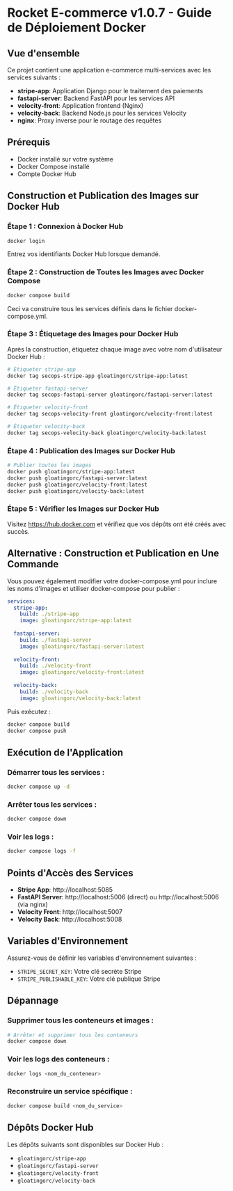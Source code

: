 # Rocket E-commerce v1.0.7 - Guide de Déploiement Docker

## Vue d'ensemble
Ce projet contient une application e-commerce multi-services avec les services suivants :
- **stripe-app**: Application Django pour le traitement des paiements
- **fastapi-server**: Backend FastAPI pour les services API
- **velocity-front**: Application frontend (Nginx)
- **velocity-back**: Backend Node.js pour les services Velocity
- **nginx**: Proxy inverse pour le routage des requêtes

## Prérequis
- Docker installé sur votre système
- Docker Compose installé
- Compte Docker Hub

## Construction et Publication des Images sur Docker Hub

### Étape 1 : Connexion à Docker Hub
```bash
docker login
```
Entrez vos identifiants Docker Hub lorsque demandé.

### Étape 2 : Construction de Toutes les Images avec Docker Compose
```bash
docker compose build
```

Ceci va construire tous les services définis dans le fichier docker-compose.yml.

### Étape 3 : Étiquetage des Images pour Docker Hub
Après la construction, étiquetez chaque image avec votre nom d'utilisateur Docker Hub :

```bash
# Étiqueter stripe-app
docker tag secops-stripe-app gloatingorc/stripe-app:latest

# Étiqueter fastapi-server
docker tag secops-fastapi-server gloatingorc/fastapi-server:latest

# Étiqueter velocity-front
docker tag secops-velocity-front gloatingorc/velocity-front:latest

# Étiqueter velocity-back
docker tag secops-velocity-back gloatingorc/velocity-back:latest
```

### Étape 4 : Publication des Images sur Docker Hub
```bash
# Publier toutes les images
docker push gloatingorc/stripe-app:latest
docker push gloatingorc/fastapi-server:latest
docker push gloatingorc/velocity-front:latest
docker push gloatingorc/velocity-back:latest
```

### Étape 5 : Vérifier les Images sur Docker Hub
Visitez https://hub.docker.com et vérifiez que vos dépôts ont été créés avec succès.

## Alternative : Construction et Publication en Une Commande

Vous pouvez également modifier votre docker-compose.yml pour inclure les noms d'images et utiliser docker-compose pour publier :

```yaml
services:
  stripe-app:
    build: ./stripe-app
    image: gloatingorc/stripe-app:latest
    
  fastapi-server:
    build: ./fastapi-server
    image: gloatingorc/fastapi-server:latest
    
  velocity-front:
    build: ./velocity-front
    image: gloatingorc/velocity-front:latest
    
  velocity-back:
    build: ./velocity-back
    image: gloatingorc/velocity-back:latest
```

Puis exécutez :
```bash
docker compose build
docker compose push
```

## Exécution de l'Application

### Démarrer tous les services :
```bash
docker compose up -d
```

### Arrêter tous les services :
```bash
docker compose down
```

### Voir les logs :
```bash
docker compose logs -f
```

## Points d'Accès des Services

- **Stripe App**: http://localhost:5085
- **FastAPI Server**: http://localhost:5006 (direct) ou http://localhost:5006 (via nginx)
- **Velocity Front**: http://localhost:5007
- **Velocity Back**: http://localhost:5008

## Variables d'Environnement

Assurez-vous de définir les variables d'environnement suivantes :
- `STRIPE_SECRET_KEY`: Votre clé secrète Stripe
- `STRIPE_PUBLISHABLE_KEY`: Votre clé publique Stripe

## Dépannage

### Supprimer tous les conteneurs et images :
```bash
# Arrêter et supprimer tous les conteneurs
docker compose down
```

### Voir les logs des conteneurs :
```bash
docker logs <nom_du_conteneur>
```

### Reconstruire un service spécifique :
```bash
docker compose build <nom_du_service>
```

## Dépôts Docker Hub

Les dépôts suivants sont disponibles sur Docker Hub :
- `gloatingorc/stripe-app`
- `gloatingorc/fastapi-server`
- `gloatingorc/velocity-front`
- `gloatingorc/velocity-back`